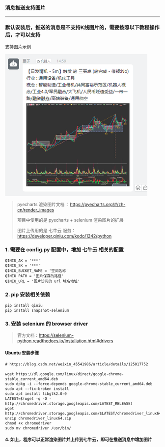### 消息推送支持图片

---

### 默认安装后，推送的消息是不支持K线图片的，需要按照以下教程操作后，才可以支持

支持图片示例

![示例](img/send_msg_demo.png)


> pyecharts 渲染图片文档 ：https://pyecharts.org/#/zh-cn/render_images
>
> 项目中使用的是 pyecharts + selenium 渲染图片的扩展
>
> 图片上传用的是 七牛云 服务： https://developer.qiniu.com/kodo/1242/python

### 1. 需要在 config.py 配置中，增加 七牛云 相关的配置

    QINIU_AK = '***'
    QINIU_SK = '***'
    QINIU_BUCKET_NAME = '空间名称'
    QINIU_PATH = '图片保存的路径'
    QINIU_URL = '图片访问的 url 域名地址'

### 2. pip 安装相关依赖

    pip install qiniu
    pip install snapshot-selenium

### 3. 安装 selenium 的 browser driver

> 官方文档：https://selenium-python.readthedocs.io/installation.html#drivers

#### Ubuntu 安装步骤

    # https://blog.csdn.net/weixin_45541986/article/details/125017752

    wget https://dl.google.com/linux/direct/google-chrome-stable_current_amd64.deb
    sudo dpkg -i --force-depends google-chrome-stable_current_amd64.deb
    sudo apt --fix-broken install
    sudo apt install libgtk2.0-0
    LATEST=$(wget -q -O - http://chromedriver.storage.googleapis.com/LATEST_RELEASE)
    wget http://chromedriver.storage.googleapis.com/$LATEST/chromedriver_linux64.zip
    unzip chromedriver_linux64.zip
    chmod +x chromedriver
    sudo mv chromedriver /usr/bin/

#### 4. 如上，程序可以正常渲染图片并上传到七牛云，即可在推送消息中增加图片